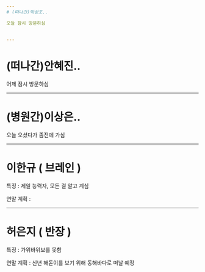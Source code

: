 ```yaml
---
# (떠나간)박상조..

오늘 잠시 방문하심


---
```

# (떠나간)안혜진..

어제 잠시 방문하심


---
# (병원간)이상은..

오늘 오셨다가 좀전에 가심


---
# 이한규 ( 브레인 )

특징 : 제일 능력자, 모든 걸 알고 계심

연말 계획 : 


---
# 허은지 ( 반장 )

특징 : 가위바위보를 못함

연말 계획 : 신년 해돋이를 보기 위해 동해바다로 떠날 예정
